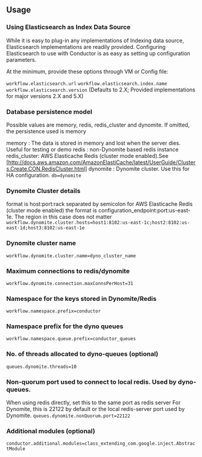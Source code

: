 ## Usage

### Using Elasticsearch as Index Data Source

While it is easy to plug-in any implementations of Indexing data source, Elasticsearch implementations are readily provided.
Configuring Elasticsearch to use with Conductor is as easy as setting up configuration parameters.

At the minimum, provide these options through VM or Config file:

`workflow.elasticsearch.url`
`workflow.elasticsearch.index.name`
`workflow.elasticsearch.version` (Defaults to 2.X; Provided implementations for major versions 2.X and 5.X)

### Database persistence model  
Possible values are memory, redis, redis_cluster and dynomite.
If omitted, the persistence used is memory

memory : The data is stored in memory and lost when the server dies.  Useful for testing or demo
redis : non-Dynomite based redis instance
redis_cluster: AWS Elasticache Redis (cluster mode enabled).See [http://docs.aws.amazon.com/AmazonElastiCache/latest/UserGuide/Clusters.Create.CON.RedisCluster.html]
dynomite : Dynomite cluster.  Use this for HA configuration.
`db=dynomite`

### Dynomite Cluster details
format is host:port:rack separated by semicolon
for AWS Elasticache Redis (cluster mode enabled) the format is configuration_endpoint:port:us-east-1e. The region in this case does not matter
`workflow.dynomite.cluster.hosts=host1:8102:us-east-1c;host2:8102:us-east-1d;host3:8102:us-east-1e`

### Dynomite cluster name
`workflow.dynomite.cluster.name=dyno_cluster_name`

### Maximum connections to redis/dynomite
`workflow.dynomite.connection.maxConnsPerHost=31`

### Namespace for the keys stored in Dynomite/Redis
`workflow.namespace.prefix=conductor`

### Namespace prefix for the dyno queues
`workflow.namespace.queue.prefix=conductor_queues`

### No. of threads allocated to dyno-queues (optional)
`queues.dynomite.threads=10`

### Non-quorum port used to connect to local redis.  Used by dyno-queues.
When using redis directly, set this to the same port as redis server
For Dynomite, this is 22122 by default or the local redis-server port used by Dynomite.
`queues.dynomite.nonQuorum.port=22122`

### Additional modules (optional)
`conductor.additional.modules=class_extending_com.google.inject.AbstractModule`


